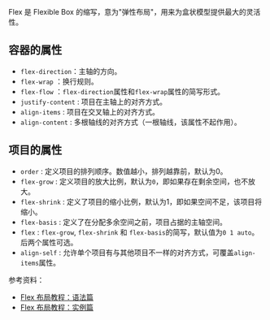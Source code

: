 Flex 是 Flexible Box 的缩写，意为"弹性布局"，用来为盒状模型提供最大的灵活性。

## 容器的属性

- `flex-direction`：主轴的方向。
- `flex-wrap` ：换行规则。
- `flex-flow` ：`flex-direction`属性和`flex-wrap`属性的简写形式。
- `justify-content` : 项目在主轴上的对齐方式。
- `align-items` : 项目在交叉轴上的对齐方式。
- `align-content` : 多根轴线的对齐方式（一根轴线，该属性不起作用）。



## 项目的属性

- `order` : 定义项目的排列顺序。数值越小，排列越靠前，默认为0。
- `flex-grow` : 定义项目的放大比例，默认为`0`，即如果存在剩余空间，也不放大。
- `flex-shrink` : 定义了项目的缩小比例，默认为1，即如果空间不足，该项目将缩小。
- `flex-basis` : 定义了在分配多余空间之前，项目占据的主轴空间。
- `flex` : `flex-grow`, `flex-shrink` 和 `flex-basis`的简写，默认值为`0 1 auto`。后两个属性可选。
- `align-self`  : 允许单个项目有与其他项目不一样的对齐方式，可覆盖`align-items`属性。





参考资料：

- [Flex 布局教程：语法篇](http://www.ruanyifeng.com/blog/2015/07/flex-grammar.html?^%$)
- [Flex 布局教程：实例篇](http://www.ruanyifeng.com/blog/2015/07/flex-examples.html)

